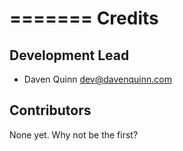 =======
Credits
=======

Development Lead
----------------

* Daven Quinn <dev@davenquinn.com>

Contributors
------------

None yet. Why not be the first?
